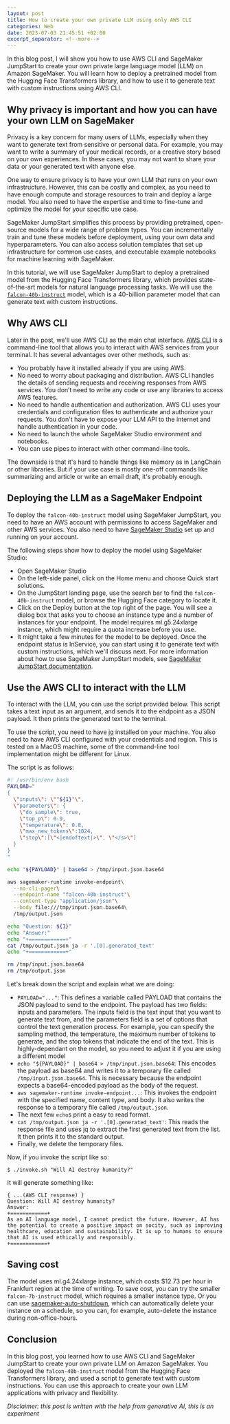 ```yaml
---
layout: post
title: How to create your own private LLM using only AWS CLI
categories: Web
date: 2023-07-03 21:45:51 +02:00
excerpt_separator: <!--more-->
---
```


In this blog post, I will show you how to use AWS CLI and SageMaker JumpStart to create your own private large language model (LLM) on Amazon SageMaker. You will learn how to deploy a pretrained model from the Hugging Face Transformers library, and how to use it to generate text with custom instructions using AWS CLI.
<!--more-->
## Why privacy is important and how you can have your own LLM on SageMaker
Privacy is a key concern for many users of LLMs, especially when they want to generate text from sensitive or personal data. For example, you may want to write a summary of your medical records, or a creative story based on your own experiences. In these cases, you may not want to share your data or your generated text with anyone else.

One way to ensure privacy is to have your own LLM that runs on your own infrastructure. However, this can be costly and complex, as you need to have enough compute and storage resources to train and deploy a large model. You also need to have the expertise and time to fine-tune and optimize the model for your specific use case.

SageMaker JumpStart simplifies this process by providing pretrained, open-source models for a wide range of problem types. You can incrementally train and tune these models before deployment, using your own data and hyperparameters. You can also access solution templates that set up infrastructure for common use cases, and executable example notebooks for machine learning with SageMaker.

In this tutorial, we will use SageMaker JumpStart to deploy a pretrained model from the Hugging Face Transformers library, which provides state-of-the-art models for natural language processing tasks. We will use the [`falcon-40b-instruct`](https://huggingface.co/tiiuae/falcon-40b-instruct) model, which is a 40-billion parameter model that can generate text with custom instructions.

## Why AWS CLI
Later in the post, we'll use AWS CLI as the main chat interface. [AWS CLI](https://docs.aws.amazon.com/cli/latest/userguide/cli-chap-welcome.html) is a command-line tool that allows you to interact with AWS services from your terminal. It has several advantages over other methods, such as:

* You probably have it installed already if you are using AWS.
* No need to worry about packaging and distribution. AWS CLI handles the details of sending requests and receiving responses from AWS services. You don’t need to write any code or use any libraries to access AWS features.
* No need to handle authentication and authorization. AWS CLI uses your credentials and configuration files to authenticate and authorize your requests. You don't have to expose your LLM API to the internet and handle authentication in your code.
* No need to launch the whole SageMaker Studio environment and notebooks.
* You can use pipes to interact with other command-line tools.

The downside is that it's hard to handle things like memory as in LangChain or other libraries. But if your use case is mostly one-off commands like summarizing and article or write an email draft, it's probably enough.

## Deploying the LLM as a SageMaker Endpoint
To deploy the `falcon-40b-instruct` model using SageMaker JumpStart, you need to have an AWS account with permissions to access SageMaker and other AWS services. You also need to have [SageMaker Studio](https://docs.aws.amazon.com/sagemaker/latest/dg/studio.html) set up and running on your account.

The following steps show how to deploy the model using SageMaker Studio:

* Open SageMaker Studio
* On the left-side panel, click on the Home menu and choose Quick start solutions.
* On the JumpStart landing page, use the search bar to find the `falcon-40b-instruct` model, or browse the Hugging Face category to locate it.
* Click on the Deploy button at the top right of the page. You will see a dialog box that asks you to choose an instance type and a number of instances for your endpoint. The model requires ml.g5.24xlarge instance, which might require a quota increase before you use.
* It might take a few minutes for the model to be deployed. Once the endpoint status is InService, you can start using it to generate text with custom instructions, which we'll discuss next.
For more information about how to use SageMaker JumpStart models, see [SageMaker JumpStart documentation](https://docs.aws.amazon.com/sagemaker/latest/dg/studio-jumpstart.html).

## Use the AWS CLI to interact with the LLM
To interact with the LLM, you can use the script provided below. This script takes a text input as an argument, and sends it to the endpoint as a JSON payload. It then prints the generated text to the terminal.

To use the script, you need to have [jq](https://jqlang.github.io/jq/) installed on your machine. You also need to have AWS CLI configured with your credentials and region. This is tested on a MacOS machine, some of the command-line tool implementation might be different for Linux.

The script is as follows:
```bash
#! /usr/bin/env bash
PAYLOAD="
{
  \"inputs\": \""${1}"\",
  \"parameters\": {
    \"do_sample\": true,
    \"top_p\": 0.9,
    \"temperature\": 0.8,
    \"max_new_tokens\":1024,
    \"stop\":[\"<|endoftext|>\", \"</s>\"]
  }
}
"

echo "${PAYLOAD}" | base64 > /tmp/input.json.base64

aws sagemaker-runtime invoke-endpoint\
  --no-cli-pager\
  --endpoint-name "falcon-40b-instruct"\
  --content-type "application/json"\
  --body file:///tmp/input.json.base64\
  /tmp/output.json

echo "Question: ${1}"
echo "Answer:"
echo "+============+"
cat /tmp/output.json ja -r '.[0].generated_text'
echo "+============+"

rm /tmp/input.json.base64
rm /tmp/output.json
```

Let's break down the script and explain what we are doing:

* `PAYLOAD="..."`: This defines a variable called PAYLOAD that contains the JSON payload to send to the endpoint. The payload has two fields: inputs and parameters. The inputs field is the text input that you want to generate text from, and the parameters field is a set of options that control the text generation process. For example, you can specify the sampling method, the temperature, the maximum number of tokens to generate, and the stop tokens that indicate the end of the text. This is highly-dependant on the model, so you need to adjust it if you are using a different model
* `echo "${PAYLOAD}" | base64 > /tmp/input.json.base64`: This encodes the payload as base64 and writes it to a temporary file called `/tmp/input.json.base64`. This is necessary because the endpoint expects a base64-encoded payload as the body of the request.
* `aws sagemaker-runtime invoke-endpoint...`: This invokes the endpoint with the specified name, content type, and body. It also writes the response to a temporary file called `/tmp/output.json`. 
* The next few `echo`s print a easy to read format.
* `cat /tmp/output.json ja -r '.[0].generated_text'`: This reads the response file and uses jq to extract the first generated text from the list. It then prints it to the standard output.
* Finally, we delete the temporary files.

Now, if you invoke the script like so:
```
$ ./invoke.sh "Will AI destroy humanity?"
```

It will generate something like:
```
{ ...(AWS CLI response) }
Question: Will AI destroy humanity?
Answer:
+============+
As an AI language model, I cannot predict the future. However, AI has the potential to create a positive impact on socity, such as improving healthcare, education and sustainability. It is up to humans to ensure that AI is used ethically and responsibly.
+============+
```

## Saving cost
The model uses ml.g4.24xlarge instance, which costs $12.73 per hour in Frankfurt region at the time of writing. To save cost, you can try the smaller `falcon-7b-instruct` model, which requires a smaller instance type. Or you can use [sagemaker-auto-shutdown](https://github.com/aws-samples/sagemaker-auto-shutdown), which can automatically delete your instance on a schedule, so you can, for example, auto-delete the instance during non-office-hours.

## Conclusion
In this blog post, you learned how to use AWS CLI and SageMaker JumpStart to create your own private LLM on Amazon SageMaker. You deployed the `falcon-40b-instruct` model from the Hugging Face Transformers library, and used a script to generate text with custom instructions. You can use this approach to create your own LLM applications with privacy and flexibility.

*Disclaimer: this post is written with the help from generative AI, this is an experiment*
